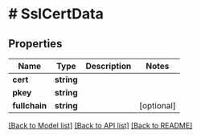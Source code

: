# # SslCertData

## Properties

Name | Type | Description | Notes
------------ | ------------- | ------------- | -------------
**cert** | **string** |  |
**pkey** | **string** |  |
**fullchain** | **string** |  | [optional]

[[Back to Model list]](../../README.md#models) [[Back to API list]](../../README.md#endpoints) [[Back to README]](../../README.md)
